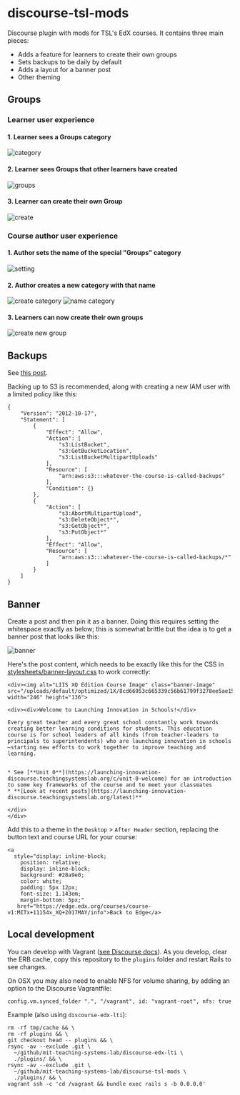 # discourse-tsl-mods
Discourse plugin with mods for TSL's EdX courses.  It contains three main pieces:

- Adds a feature for learners to create their own groups
- Sets backups to be daily by default
- Adds a layout for a banner post
- Other theming

## Groups
### Learner user experience
#### 1. Learner sees a Groups category
![category](docs/category.png)

#### 2. Learner sees Groups that other learners have created
![groups](docs/groups.png)

#### 3. Learner can create their own Group
![create](docs/create.png)


### Course author user experience
#### 1. Author sets the name of the special "Groups" category
![setting](docs/author-setting.png)

#### 2. Author creates a new category with that name
![create category](docs/author-create.png)
![name category](docs/author-name.png)

#### 3. Learners can now create their own groups
![create new group](docs/author-done.png)


## Backups
See [this post](https://meta.discourse.org/t/configure-automatic-backups-for-discourse/14855).

Backing up to S3 is recommended, along with creating a new IAM user with a limited policy like this:

```
{
    "Version": "2012-10-17",
    "Statement": [
        {
            "Effect": "Allow",
            "Action": [
                "s3:ListBucket",
                "s3:GetBucketLocation",
                "s3:ListBucketMultipartUploads"
            ],
            "Resource": [
                "arn:aws:s3:::whatever-the-course-is-called-backups"
            ],
            "Condition": {}
        },
        {
            "Action": [
                "s3:AbortMultipartUpload",
                "s3:DeleteObject*",
                "s3:GetObject*",
                "s3:PutObject*"
            ],
            "Effect": "Allow",
            "Resource": [
                "arn:aws:s3:::whatever-the-course-is-called-backups/*"
            ]
        }
    ]
}
```

## Banner
Create a post and then pin it as a banner.  Doing this requires setting the whitespace exactly as below; this is somewhat brittle but the idea is to get a banner post that looks like this:

![banner](docs/banner.png)

Here's the post content, which needs to be exactly like this for the CSS in [stylesheets/banner-layout.css](stylesheets/banner-layout.css) to work correctly:
```
<div><img alt="LIIS XQ Edition Course Image" class="banner-image" src="/uploads/default/optimized/1X/8cd66953c665339c56b61799f3278ee5ae159421_1_246x136.png" width="246" height="136">

<div><div>Welcome to Launching Innovation in Schools!</div>

Every great teacher and every great school constantly work towards creating better learning conditions for students. This education course is for school leaders of all kinds (from teacher-leaders to principals to superintendents) who are launching innovation in schools—starting new efforts to work together to improve teaching and learning. 


* See [**Unit 0**](https://launching-innovation-discourse.teachingsystemslab.org/c/unit-0-welcome) for an introduction to some key frameworks of the course and to meet your classmates
* **[Look at recent posts](https://launching-innovation-discourse.teachingsystemslab.org/latest)**

</div>
</div>
```
Add this to a theme in the `Desktop` > `After Header` section, replacing the button text and course URL for your course:
```
<a
  style="display: inline-block;
    position: relative;
    display: inline-block;
    background: #28a9e0;
    color: white;
    padding: 5px 12px;
    font-size: 1.143em;
    margin-bottom: 5px;"
   href="https://edge.edx.org/courses/course-v1:MITx+11154x_XQ+2017MAY/info">Back to Edge</a>
```

## Local development
You can develop with Vagrant ([see Discourse docs](https://github.com/discourse/discourse/blob/master/docs/VAGRANT.md)).  As you develop, clear the ERB cache, copy this repository to the `plugins` folder and restart Rails to see changes.

On OSX you may also need to enable NFS for volume sharing, by adding an option to the Discourse Vagrantfile:

```
config.vm.synced_folder ".", "/vagrant", id: "vagrant-root", nfs: true
```

Example (also using `discourse-edx-lti`):
```
rm -rf tmp/cache && \
rm -rf plugins && \
git checkout head -- plugins && \
rsync -av --exclude .git \
  ~/github/mit-teaching-systems-lab/discourse-edx-lti \
  ./plugins/ && \
rsync -av --exclude .git \
  ~/github/mit-teaching-systems-lab/discourse-tsl-mods \
  ./plugins/ && \
vagrant ssh -c 'cd /vagrant && bundle exec rails s -b 0.0.0.0'
```
